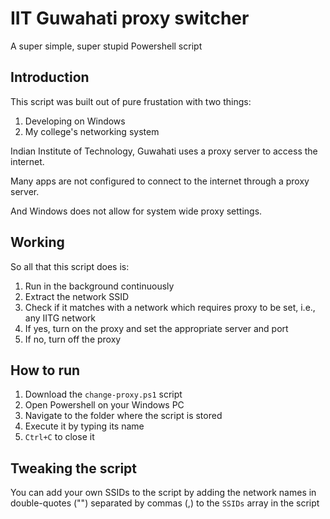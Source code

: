 # IIT Guwahati proxy switcher
A super simple, super stupid Powershell script

## Introduction
This script was built out of pure frustation with two things:
1. Developing on Windows
2. My college's networking system

Indian Institute of Technology, Guwahati uses a proxy server to access the internet.

Many apps are not configured to connect to the internet through a proxy server.

And Windows does not allow for system wide proxy settings.

## Working
So all that this script does is:
1. Run in the background continuously 
2. Extract the network SSID
3. Check if it matches with a network which requires proxy to be set, i.e., any IITG network
4. If yes, turn on the proxy and set the appropriate server and port
5. If no, turn off the proxy

## How to run
1. Download the `change-proxy.ps1` script
2. Open Powershell on your Windows PC
3. Navigate to the folder where the script is stored
4. Execute it by typing its name
5. `Ctrl+C` to close it

## Tweaking the script
You can add your own SSIDs to the script by adding the network names in double-quotes ("") separated by commas (,) to the `SSIDs` array in the script

